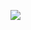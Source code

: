 <a href="itms-services://?action=download-manifest&url=https://raw.githubusercontent.com/418083501/myGLTest/master/BoomLive_qiye.plist"><img src="https://zenodo.org/badge/doi/10.5281/zenodo.10416.svg" /></a>
